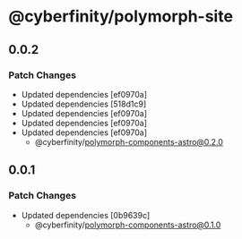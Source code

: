 # @cyberfinity/polymorph-site

## 0.0.2

### Patch Changes

- Updated dependencies [ef0970a]
- Updated dependencies [518d1c9]
- Updated dependencies [ef0970a]
- Updated dependencies [ef0970a]
- Updated dependencies [ef0970a]
  - @cyberfinity/polymorph-components-astro@0.2.0

## 0.0.1

### Patch Changes

- Updated dependencies [0b9639c]
  - @cyberfinity/polymorph-components-astro@0.1.0
